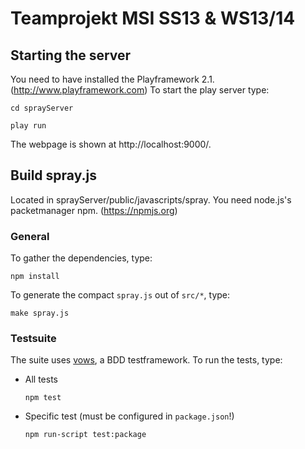 # Teamprojekt MSI SS13 & WS13/14

## Starting the server

You need to have installed the Playframework 2.1. (http://www.playframework.com)
To start the play server type:

    cd sprayServer

    play run

The webpage is shown at http://localhost:9000/.

## Build spray.js

Located in sprayServer/public/javascripts/spray.
You need node.js's packetmanager npm. (https://npmjs.org)

### General

To gather the dependencies, type:

    npm install

To generate the compact `spray.js` out of `src/*`, type:

    make spray.js

### Testsuite

The suite uses [vows](http://vowsjs.org), a BDD testframework.
To run the tests, type:

  * All tests
  
        npm test

  * Specific test (must be configured in `package.json`!)
    
        npm run-script test:package